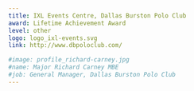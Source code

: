 ```yaml
---
title: IXL Events Centre, Dallas Burston Polo Club
award: Lifetime Achievement Award
level: other
logo: logo_ixl-events.svg
link: http://www.dbpoloclub.com/

#image: profile_richard-carney.jpg
#name: Major Richard Carney MBE
#job: General Manager, Dallas Burston Polo Club
---
```

